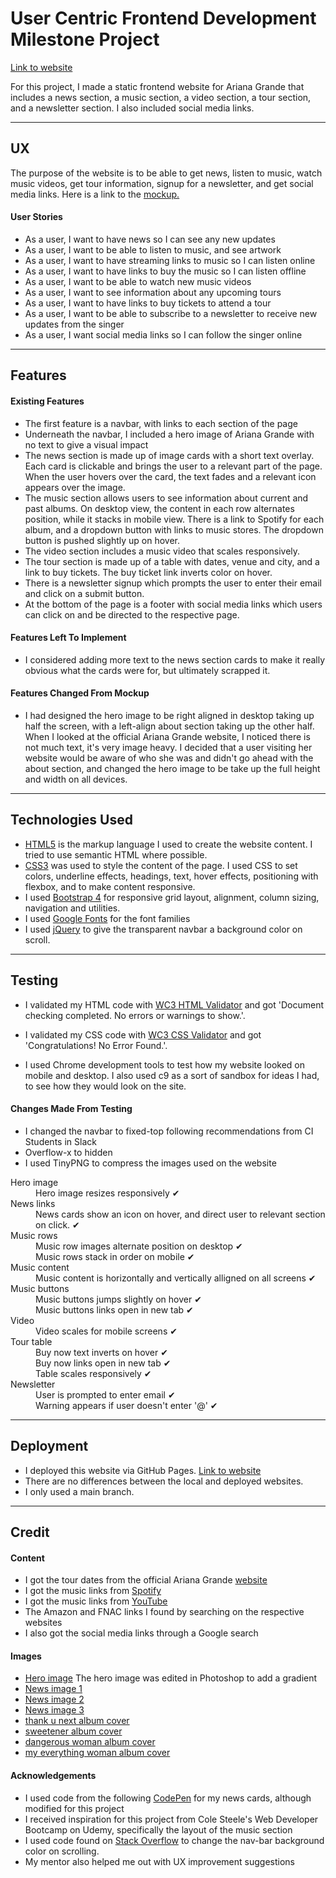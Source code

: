 # User Centric Frontend Development Milestone Project

[Link to website](https://andreasdk.github.io/ariana/)

For this project, I made a static frontend website for Ariana Grande that includes a news section, a music section, a video section, a tour section, and a newsletter section. I also included social media links.

---

## UX

The purpose of the website is to be able to get news, listen to music, watch music videos, get tour information, signup for a newsletter, and get social media links.
Here is a link to the [mockup.](https://app.moqups.com/K3PEm0KV9a/view?fit_width=1)

#### User Stories
* As a user, I want to have news so I can see any new updates
* As a user, I want to be able to listen to music, and see artwork
* As a user, I want to have streaming links to music so I can listen online
* As a user, I want to have links to buy the music so I can listen offline
* As a user, I want to be able to watch new music videos
* As a user, I want to see information about any upcoming tours
* As a user, I want to have links to buy tickets to attend a tour
* As a user, I want to be able to subscribe to a newsletter to receive new updates from the singer
* As a user, I want social media links so I can follow the singer online

---

## Features

#### Existing Features
* The first feature is a navbar, with links to each section of the page
* Underneath the navbar, I included a hero image of Ariana Grande with no text to give a visual impact
* The news section is made up of image cards with a short text overlay. Each card is clickable and brings the user to a relevant part of the page. When the user hovers over the card, the text fades and a relevant icon appears over the image.
* The music section allows users to see information about current and past albums. On desktop view, the content in each row alternates position, while it stacks in mobile view. There is a link to Spotify for each album, and a dropdown button with links to music stores. The dropdown button is pushed slightly up on hover.
* The video section includes a music video that scales responsively.
* The tour section is made up of a table with dates, venue and city, and a link to buy tickets. The buy ticket link inverts color on hover.
* There is a newsletter signup which prompts the user to enter their email and click on a submit button.
* At the bottom of the page is a footer with social media links which users can click on and be directed to the respective page.

#### Features Left To Implement
* I considered adding more text to the news section cards to make it really obvious what the cards were for, but ultimately scrapped it.

#### Features Changed From Mockup
* I had designed the hero image to be right aligned in desktop taking up half the screen, with a left-align about section taking up the other half. When I looked at the official Ariana Grande website, I noticed there is not much text, it's very image heavy. I decided that a user visiting her website would be aware of who she was and didn't go ahead with the about section, and changed the hero image to be take up the full height and width on all devices.

---

## Technologies Used

* [HTML5](https://developer.mozilla.org/en-US/docs/Web/Guide/HTML/HTML5) is the markup language I used to create the website content.
I tried to use semantic HTML where possible.
* [CSS3](https://developer.mozilla.org/en-US/docs/Web/CSS/CSS3) was used to style the content of the page. I used CSS to set colors, underline effects, headings, text, hover effects, positioning with flexbox, and to make content responsive.
* I used [Bootstrap 4](https://getbootstrap.com/) for responsive grid layout, alignment, column sizing, navigation and utilities.
* I used [Google Fonts](https://fonts.google.com/) for the font families
* I used [jQuery](https://developer.mozilla.org/en-US/docs/Glossary/jQuery) to give the transparent navbar a background color on scroll.

---

## Testing
* I validated my HTML code with [WC3 HTML Validator](https://validator.w3.org) and got 'Document checking completed. No errors or warnings to show.'.
* I validated my CSS code with [WC3 CSS Validator](https://jigsaw.w3.org/css-validator/) and got 'Congratulations! No Error Found.'.

* I used Chrome development tools to test how my website looked on mobile and desktop. I also used c9 as a sort of sandbox for ideas I had, to see how they would look on the site.

#### Changes Made From Testing
* I changed the navbar to fixed-top following recommendations from CI Students in Slack
* Overflow-x to hidden
* I used TinyPNG to compress the images used on the website

<dl>
  <dt>Hero image</dt>
  <dd>Hero image resizes responsively &#10004;</dd>

  <dt>News links</dt>
  <dd>News cards show an icon on hover, and direct user to relevant section on click. &#10004;</dd>

  <dt>Music rows</dt>
  <dd>Music row images alternate position on desktop &#10004;</dd>
  <dd>Music rows stack in order on mobile &#10004;</dd>

  <dt>Music content</dt>
  <dd>Music content is horizontally and vertically alligned on all screens &#10004;</dd>
 
  <dt>Music buttons</dt>
  <dd>Music buttons jumps slightly on hover &#10004;</dd>
  <dd>Music buttons links open in new tab &#10004;</dd>

  <dt>Video</dt>
  <dd>Video scales for mobile screens &#10004;</dd>

  <dt>Tour table</dt>
  <dd>Buy now text inverts on hover &#10004;</dd>
  <dd>Buy now links open in new tab &#10004;</dd>
  <dd>Table scales responsively &#10004;</dd>

  <dt>Newsletter</dt>
  <dd>User is prompted to enter email &#10004;</dd>
  <dd>Warning appears if user doesn't enter '@' &#10004;</dd>
</dl>


---

## Deployment
* I deployed this website via GitHub Pages. [Link to website](https://andreasdk.github.io/ariana/)
* There are no differences between the local and deployed websites.
* I only used a main branch.

---

## Credit

#### Content
* I got the tour dates from the official Ariana Grande [website](https://www.arianagrande.com/events)
* I got the music links from [Spotify](https://open.spotify.com/artist/66CXWjxzNUsdJxJ2JdwvnR?si=0LIaRBRiQhm99Tt-2SMftA)
* I got the music links from [YouTube](https://www.youtube.com/watch?v=1ekZEVeXwek)
* The Amazon and FNAC links I found by searching on the respective websites
* I also got the social media links through a Google search

#### Images
* [Hero image](https://studybreaks.com/wp-content/uploads/2018/12/dangerous-main.jpg)
The hero image was edited in Photoshop to add a gradient
* [News image 1](https://yt3.ggpht.com/a-/AAuE7mD4NXLs5D8DZpyMe3jQSKtrqLDkoo3W8cOccQ=s900-mo-c-c0xffffffff-rj-k-no)
* [News image 2](https://1.bp.blogspot.com/-nqYI7OqqhGY/WvjClpXrlQI/AAAAAAAC_bw/A_-I2GzVfFsd7NXbhHRzYIWAlk-0qJmDgCLcBGAs/s1600/ARIANA+GRANDE+%2833%29.jpg)
* [News image 3](http://www.mtv.co.uk/sites/default/files/styles/image-w-520-h-520-scale-crop/public/mtv_uk/galleries/large/2018/06/19/ariana_grande_.jpg?itok=TcfLNEZj)
* [thank u next album cover](http://www.jagurltv.com/wp-content/uploads/2019/02/img_6272-1.jpg)
* [sweetener album cover](https://i.redd.it/hah0v10wrv411.jpg)
* [dangerous woman album cover](https://i1.wp.com/www.arianagrandebutera.com/wp-content/uploads/2018/12/Dangerous-Woman-Ariana-Grande.jpg?fit=1400%2C1400&ssl=1)
* [my everything woman album cover](https://i.ebayimg.com/images/i/192823100415-0-1/s-l1000.jpg)

#### Acknowledgements
* I used code from the following [CodePen](https://codepen.io/littlesnippets/pen/vKpvGP/) for my news cards, although modified for this project
* I received inspiration for this project from Cole Steele's Web Developer Bootcamp on Udemy, specifically the layout of the music section
* I used code found on [Stack Overflow](https://stackoverflow.com/questions/23706003/changing-nav-bar-color-after-scrolling) to change the nav-bar background color on scrolling.
* My mentor also helped me out with UX improvement suggestions




